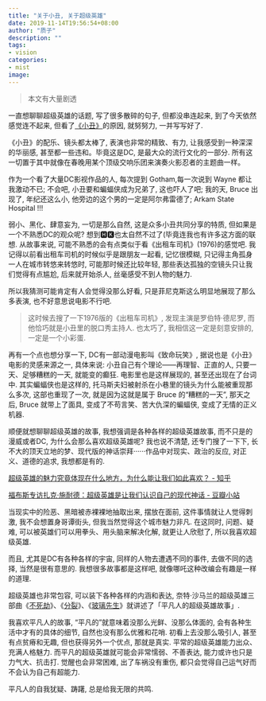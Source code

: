 ```yaml
---
title: "关于小丑, 关于超级英雄"
date: 2019-11-14T19:56:54+08:00
author: "质子"
description: ""
tags:
- vision
categories: 
- mist
image: 
---
```


> 本文有大量剧透  

一直想聊聊超级英雄的话题, 写了很多散碎的句子, 但都没串连起来, 到了今天依然感觉连不起来, 但看了[《小丑》](https://movie.douban.com/subject/27119724/)的原因, 就努努力, 一并写写好了.

《小丑》的配乐、镜头都太棒了, 表演也非常的精致、有力, 让我感受到一种深深的华丽感, 甚至都一些违和。毕竟这是DC, 是最大众的流行文化的一部分. 所有这一切置于其中就像在春晚用某个顶级交响乐团来演奏火影忍者的主题曲一样。

作为一个看了大量DC影视作品的人, 每次提到 Gotham,每一次说到 Wayne 都让我激动不已; 不会吧, 小丑要和蝙蝠侠成为兄弟了, 这也吓人了吧; 我的天, Bruce 出现了, 年纪还这么小, 他旁边的这个男的一定是阿尔弗雷德了; Arkam State Hospital !!!

弱小、黑化、肆意妄为, 一切是那么自然, 这是众多小丑共同分享的特质, 但如果是一个不熟悉DC的观众呢? 想到🅷🅺也太自然不过了(毕竟连我也有许多这方面的联想. 从故事来说, 可能不熟悉的会有点类似于看《出租车司机》(1976)的感觉吧. 我记得以前看出租车司机的时候似乎是跟朋友一起看, 记忆很模糊, 只记得主角孤身一人在城市转悠来转悠时, 可能那时候还比较年轻, 那些表达孤独的空镜头只让我们觉得有点尴尬, 后来就开始杀人, 丝毫感受不到人物的魅力.

所以我猜测可能肯定有人会觉得没那么好看, 只是菲尼克斯这么明显地展现了那么多表演, 也不好意思说电影不行吧.

> 这时候去搜了一下1976版的《出租车司机》, 发现主演是罗伯特·德尼罗, 而他恰巧就是小丑里的脱口秀主持人. 也太巧了, 我相信这一定是刻意安排的, 一定是一个小彩蛋.  


再有一个点也想分享一下, DC有一部动漫电影叫《致命玩笑》, 据说也是《小丑》电影的灵感来源之一, 具体来说: 小丑自己有个理论——再理智、正直的人, 只要一天、足够糟糕的一天, 就能变的癫狂. 电影里也是这样展现的, 甚至还出现在了台词中. 其实蝙蝠侠也是这样的, 托马斯夫妇被射杀在小巷里的镜头为什么能被重现那么多次, 这部也重现了一次, 就是因为这就是属于 Bruce 的“糟糕的一天”, 那天之后, Bruce 就带上了面具, 变成了不苟言笑、苦大仇深的蝙蝠侠, 变成了无情的正义机器.

顺便就想聊聊超级英雄的故事, 我想强调是各种各样的超级英雄故事, 而不只是的漫威或者DC, 为什么会那么喜欢超级英雄呢? 我也说不清楚, 还专门搜了一下下, 长不大的顶天立地的梦、现代版的神话崇拜······作品中对现实、政治的反应, 对正义、道德的追求, 我想都是有的.

[超级英雄的魅力究竟体现在什么地方，为什么能让我们如此喜欢？ - 知乎](https://www.zhihu.com/question/23942555)

[福布斯专访扎克·施耐德：超级英雄是让我们认识自己的现代神话 - 豆瓣小站](https://site.douban.com/137075/widget/notes/10629350/note/346108497/)

当现实中的险恶、黑暗被赤裸裸地抽取出来, 摆放在面前, 这件事情就让人觉得刺激, 我不会想置身哥谭街头, 但我当然觉得这个城市魅力非凡. 在这同时, 问题、疑难, 可以被英雄们可以用拳头、用头脑来解决化解, 就更让人欣慰了, 所以我喜欢超级英雄.

而且, 尤其是DC有各种各样的宇宙, 同样的人物去遭遇不同的事件, 去做不同的选择, 当然是很有意思的. 我想很多故事都是这样吧, 就像哪吒这种改编会有趣是一样的道理.

超级英雄也非常包容, 可以装下各种各样的内涵和表达, 奈特·沙马兰的超级英雄三部曲《[不死劫](https://movie.douban.com/subject/1301711/)》、《[分裂](https://movie.douban.com/subject/26600660/)》、《[玻璃先生](https://movie.douban.com/subject/27031237)》就讲述了「平凡人的超级英雄故事」.

我喜欢平凡人的故事, “平凡的”就意味着没那么光鲜、没那么体面的, 会有各种生活中才有的具体的细节, 自然也没有那么优雅和花哨. 初看上去没那么吸引人, 甚至有点贫瘠和无趣, 但也获得另外一个优点, 那就是真实. 平常的超级英雄能力出众、充满人格魅力. 而平凡的超级英雄就可能会非常懦弱、不善表达, 能力或许也只是力气大、抗击打. 觉醒也会非常困难, 出了车祸没有重伤, 都只会觉得自己运气好而不会认为自己有超能力.

平凡人的自我犹疑、踌躇, 总是给我无限的共鸣.